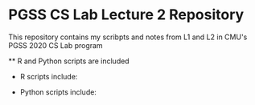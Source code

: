 # PGSS CS Lab Lecture 2 Repository
This repository contains my scribpts and notes from L1 and L2 in CMU's PGSS 2020 CS Lab program

** R and Python scripts are included
-  R scripts include:

- Python scripts include:

